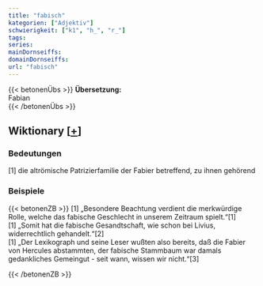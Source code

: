 ```yaml
---
title: "fabisch"
kategorien: ["Adjektiv"]
schwierigkeit: ["k1", "h_", "r_"]
tags:
series:
mainDornseiffs:
domainDornseiffs:
url: "fabisch"
---
```


{{< betonenÜbs >}}
**Übersetzung:**  
Fabian  
{{< /betonenÜbs >}}

## Wiktionary [[+](https://de.wiktionary.org/wiki/fabisch)]

### Bedeutungen
[1] die altrömische Patrizierfamilie der Fabier betreffend, zu ihnen gehörend  

### Beispiele
{{< betonenZB >}}
[1] „Besondere Beachtung verdient die merkwürdige Rolle, welche das fabische Geschlecht in unserem Zeitraum spielt.“[1]  
[1] „Somit hat die fabische Gesandtschaft, wie schon bei Livius, widerrechtlich gehandelt.“[2]  
[1] „Der Lexikograph und seine Leser wußten also bereits, daß die Fabier von Hercules abstammten, der fabische Stammbaum war damals gedankliches Gemeingut - seit wann, wissen wir nicht.“[3]  

{{< /betonenZB >}}

